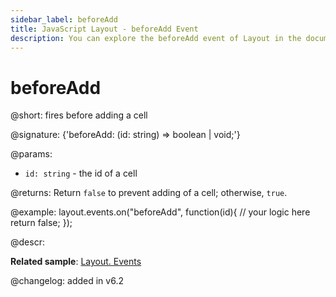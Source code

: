 ```yaml
---
sidebar_label: beforeAdd
title: JavaScript Layout - beforeAdd Event 
description: You can explore the beforeAdd event of Layout in the documentation of the DHTMLX JavaScript UI library. Browse developer guides and API reference, try out code examples and live demos, and download a free 30-day evaluation version of DHTMLX Suite.
---
```


# beforeAdd

@short: fires before adding a cell

@signature: {'beforeAdd: (id: string) => boolean | void;'}

@params:
- `id: string` - the id of a cell

@returns:
Return `false` to prevent adding of a cell; otherwise, `true`.

@example:
layout.events.on("beforeAdd", function(id){
	// your logic here
    return false;
});

@descr:

**Related sample**: [Layout. Events](https://snippet.dhtmlx.com/fyxw0map)

@changelog:
added in v6.2
